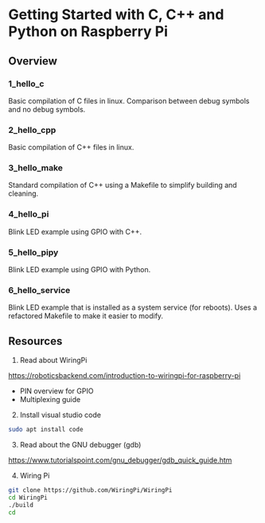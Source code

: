 # Getting Started with C, C++ and Python on Raspberry Pi

## Overview

### 1_hello_c

Basic compilation of C files in linux. 
Comparison between debug symbols and no debug symbols.

### 2_hello_cpp

Basic compilation of C++ files in linux.

### 3_hello_make

Standard compilation of C++ using a Makefile to simplify building and cleaning.

### 4_hello_pi

Blink LED example using GPIO with C++.

### 5_hello_pipy

Blink LED example using GPIO with Python.

### 6_hello_service

Blink LED example that is installed as a system service (for reboots).
Uses a refactored Makefile to make it easier to modify.

## Resources

1. Read about WiringPi

https://roboticsbackend.com/introduction-to-wiringpi-for-raspberry-pi

* PIN overview for GPIO
* Multiplexing guide

2. Install visual studio code

```bash
sudo apt install code
```

3. Read about the GNU debugger (gdb)

https://www.tutorialspoint.com/gnu_debugger/gdb_quick_guide.htm

4. Wiring Pi

```bash
git clone https://github.com/WiringPi/WiringPi
cd WiringPi
./build
cd
```
